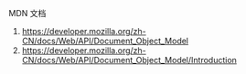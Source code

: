 
MDN 文档
1. https://developer.mozilla.org/zh-CN/docs/Web/API/Document_Object_Model
2. https://developer.mozilla.org/zh-CN/docs/Web/API/Document_Object_Model/Introduction